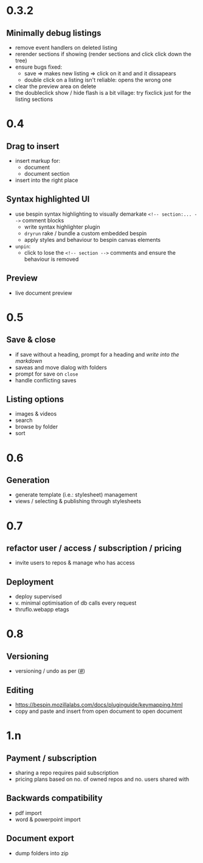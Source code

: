 
# 0.3.2

## Minimally debug listings

* remove event handlers on deleted listing
* rerender sections if showing (render sections and click click down the tree)
* ensure bugs fixed:
  * save => makes new listing => click on it and and it dissapears
  * double click on a listing isn't reliable: opens the wrong one
* clear the preview area on delete
* the doubleclick show / hide flash is a bit village: try fixclick just for the listing sections


# 0.4

## Drag to insert

* insert markup for:
  * document
  * document section
* insert into the right place

## Syntax highlighted UI

* use bespin syntax highlighting to visually demarkate `<!-- section:... -->` comment blocks
  * write syntax highlighter plugin
  * `dryrun` rake / bundle a custom embedded bespin
  * apply styles and behaviour to bespin canvas elements
* `unpin`: 
  * click to lose the `<!-- section -->` comments and ensure the behaviour is removed

## Preview

* live document preview


# 0.5

## Save & close

* if save without a heading, prompt for a heading and *write into the markdown*
* saveas and move dialog with folders
* prompt for save on `close`
* handle conflicting saves

## Listing options

* images & videos
* search
* browse by folder
* sort


# 0.6

## Generation

* generate template (i.e.: stylesheet) management
* views / selecting & publishing through stylesheets


# 0.7

## refactor user / access / subscription / pricing

* invite users to repos & manage who has access

## Deployment

* deploy supervised
* v. minimal optimisation of db calls every request
* thruflo.webapp etags


# 0.8

## Versioning

* versioning / undo as per ([#][couchversioning]) 

## Editing

* https://bespin.mozillalabs.com/docs/pluginguide/keymapping.html
* copy and paste and insert from open document to open document


# 1.n

## Payment / subscription

* sharing a repo requires paid subscription
* pricing plans based on no. of owned repos and no. users shared with

## Backwards compatibility

* pdf import
* word & powerpoint import

## Document export

* dump folders into zip


[couchversioning]: http://blog.couch.io/post/632718824/simple-document-versioning-with-couchdb

